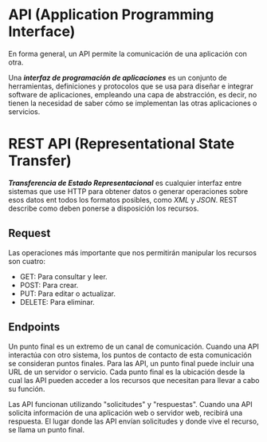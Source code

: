 # API (Application Programming Interface)

En forma general, un API permite la comunicación de una aplicación con otra.

Una *__interfaz de programación de aplicaciones__* es un conjunto de herramientas, definiciones y protocolos que se usa para diseñar e integrar software de aplicaciones, empleando una capa de abstracción, es decir, no tienen la necesidad de saber cómo se implementan las otras aplicaciones o servicios. 

# REST API (Representational State Transfer)

*__Transferencia de Estado Representacional__* es cualquier interfaz entre sistemas que use HTTP para obtener datos o generar operaciones sobre esos datos ent todos los formatos posibles, como *XML* y *JSON*. REST describe como deben ponerse a disposición los recursos.

## Request

Las operaciones más importante que nos permitirán manipular los recursos son cuatro:

- GET: Para consultar y leer.
- POST: Para crear.
- PUT: Para editar o actualizar.
- DELETE: Para eliminar.

## Endpoints

Un punto final es un extremo de un canal de comunicación. Cuando una API interactúa con otro sistema, los puntos de contacto de esta comunicación se consideran puntos finales. Para las API, un punto final puede incluir una URL de un servidor o servicio. Cada punto final es la ubicación desde la cual las API pueden acceder a los recursos que necesitan para llevar a cabo su función.

Las API funcionan utilizando "solicitudes" y "respuestas". Cuando una API solicita información de una aplicación web o servidor web, recibirá una respuesta. El lugar donde las API envían solicitudes y donde vive el recurso, se llama un punto final.


